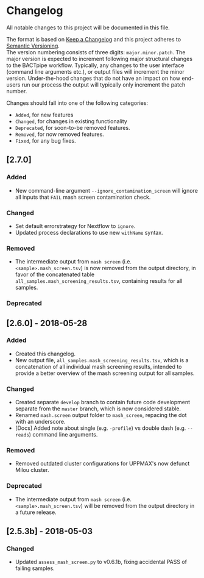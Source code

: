 # Changelog
All notable changes to this project will be documented in this file.

The format is based on [Keep a Changelog](http://keepachangelog.com/en/1.0.0/)
and this project adheres to [Semantic Versioning](http://semver.org/spec/v2.0.0.html).  
The version numbering consists of three digits: `major.minor.patch`. The major
version is expected to increment following major structural changes to the
BACTpipe workflow.  Typically, any changes to the user interface (command line
arguments etc.), or output files will increment the minor version.
Under-the-hood changes that do not have an impact on how end-users run our
process the output will typically only increment the patch number.

Changes should fall into one of the following categories: 
- `Added`, for new features
- `Changed`, for changes in existing functionality
- `Deprecated`, for soon-to-be removed features.
- `Removed`, for now removed features.
- `Fixed`, for any bug fixes.


## [2.7.0]
### Added
- New command-line argument `--ignore_contamination_screen` will ignore all inputs
  that `FAIL` mash screen contamination check. 

### Changed
- Set default errorstrategy for Nextflow to `ignore`. 
- Updated process declarations to use new `withName` syntax.

### Removed
- The intermediate output from `mash screen` (i.e.  `<sample>.mash_screen.tsv`)
  is now removed from the output directory, in favor of the concatenated table
  `all_samples.mash_screening_results.tsv`, containing results for all samples.

### Deprecated


## [2.6.0] - 2018-05-28
### Added
- Created this changelog.
- New output file, `all_samples.mash_screening_results.tsv`, which is a concatenation
  of all individual mash screening results, intended to provide a better overview of
  the mash screening output for all samples.

### Changed
- Created separate `develop` branch to contain future code development separate
  from the `master` branch, which is now considered stable.
- Renamed `mash.screen` output folder to `mash_screen`, repacing the dot with
  an underscore.
- [Docs] Added note about single (e.g. `-profile`) vs double dash (e.g.
  `--reads`) command line arguments.

### Removed
- Removed outdated cluster configurations for UPPMAX's now defunct Milou cluster.

### Deprecated
- The intermediate output from `mash screen` (i.e.  `<sample>.mash_screen.tsv`)
  will be removed from the output directory in a future release.


## [2.5.3b] - 2018-05-03
### Changed
- Updated `assess_mash_screen.py` to v0.6.1b, fixing accidental PASS of failing
  samples.
